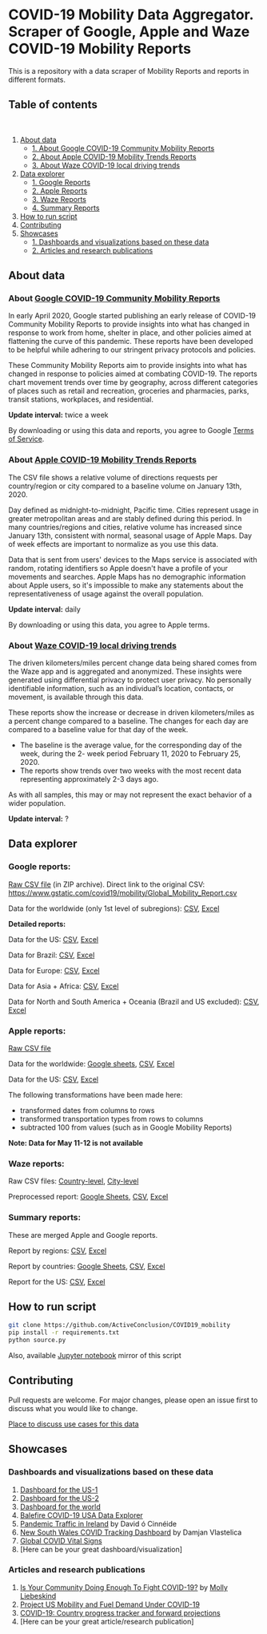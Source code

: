 # COVID-19 Mobility Data Aggregator. Scraper of Google, Apple and Waze COVID-19 Mobility Reports
This is a repository with a data scraper of Mobility Reports and reports in different formats.

## Table of contents
<br>

1. [ About data ](#About_data)
    * [ 1. About Google COVID-19 Community Mobility Reports](#about_google_data)
    * [ 2. About Apple COVID-19 Mobility Trends Reports](#about_apple_data)
    * [ 3. About Waze COVID-19 local driving trends](#about_waze_data)
2. [ Data explorer ](#data_explorer)
    * [ 1. Google Reports](#google_reports)
    * [ 2. Apple Reports](#apple_reports)
    * [ 3. Waze Reports](#waze_reports)
    * [ 4. Summary Reports](#summary_reports)
3. [ How to run script ](#how_to_run_script)
4. [ Contributing ](#contributing)
5. [ Showcases ](#showcases)
    * [ 1. Dashboards and visualizations based on these data](#visualisations)
    * [ 2. Articles and research publications](#articles)

## About data
<a name="About_data"></a>

### About [Google COVID-19 Community Mobility Reports](https://www.google.com/covid19/mobility/)
<a name="about_google_data"></a>
In early April 2020, Google started publishing an early release of COVID-19 Community Mobility Reports to provide insights into what has changed in response to work from home, shelter in place, and other policies aimed at flattening the curve of this pandemic. These reports have been developed to be helpful while adhering to our stringent privacy protocols and policies. 

These Community Mobility Reports aim to provide insights into what has changed in response to policies aimed at combating COVID-19. The reports chart movement trends over time by geography, across different categories of places such as retail and recreation, groceries and pharmacies, parks, transit stations, workplaces, and residential.

**Update interval:** twice a week

By downloading or using this data and reports, you agree to Google [Terms of Service](https://policies.google.com/terms).

### About [Apple COVID-19 Mobility Trends Reports](https://www.apple.com/covid19/mobility)
<a name="about_apple_data"></a>
The CSV file shows a relative volume of directions requests per country/region or city compared to a baseline volume on January 13th, 2020.

Day defined as midnight-to-midnight, Pacific time. Cities represent usage in greater metropolitan areas and are stably defined during this period. In many countries/regions and cities, relative volume has increased since January 13th, consistent with normal, seasonal usage of Apple Maps. Day of week effects are important to normalize as you use this data.

Data that is sent from users' devices to the Maps service is associated with random, rotating identifiers so Apple doesn't have a profile of your movements and searches. Apple Maps has no demographic information about Apple users, so it's impossible to make any statements about the representativeness of usage against the overall population.

**Update interval:** daily

By downloading or using this data, you agree to Apple terms.


### About [Waze COVID-19 local driving trends](https://www.waze.com/covid19)
<a name="about_waze_data"></a>
The driven kilometers/miles percent change data being shared comes from the Waze app and is aggregated and anonymized. These insights were generated using differential privacy to protect user privacy. No personally identifiable information, such as an individual’s location, contacts, or movement, is available through this data. 

These reports show the increase or decrease in driven kilometers/miles as a percent change compared to a baseline. The changes for each day are compared to a baseline value for that day of the week. 
* The baseline is the average value, for the corresponding day of the week, during the 2- week period February 11, 2020 to February 25, 2020. 
* The reports show trends over two weeks with the most recent data representing approximately 2-3 days ago. 

As with all samples, this may or may not represent the exact behavior of a wider population.

**Update interval:** ?

## Data explorer
<a name="data_explorer"></a>

### Google reports:
<a name="google_reports"></a>
[Raw CSV file](google_reports/Global_Mobility_Report.zip) (in ZIP archive). Direct link to the original CSV: https://www.gstatic.com/covid19/mobility/Global_Mobility_Report.csv

Data for the worldwide (only 1st level of subregions): [CSV](google_reports/mobility_report_countries.csv), [Excel](google_reports/mobility_report_countries.xlsx)

**Detailed reports:**

Data for the US: [CSV](google_reports/mobility_report_US.csv), [Excel](google_reports/mobility_report_US.xlsx)

Data for Brazil: [CSV](google_reports/mobility_report_brazil.csv), [Excel](google_reports/mobility_report_brazil.xlsx)

Data for Europe: [CSV](google_reports/mobility_report_europe.csv), [Excel](google_reports/mobility_report_europe.xlsx)

Data for Asia + Africa: [CSV](google_reports/mobility_report_asia_africa.csv), [Excel](google_reports/mobility_report_asia_africa.xlsx)

Data for North and South America + Oceania (Brazil and US excluded): [CSV](google_reports/mobility_report_america_oceania.csv), [Excel](google_reports/mobility_report_america_oceania.xlsx)

### Apple reports:
<a name="apple_reports"></a>
[Raw CSV file](apple_reports/applemobilitytrends.csv)

Data for the worldwide: [Google sheets](https://docs.google.com/spreadsheets/d/1KmTczsuu4G6Wki9EigjH-EH3xupirBG0ZKOK2qNAHJU/edit?usp=sharing), [CSV](apple_reports/apple_mobility_report.csv), [Excel](apple_reports/apple_mobility_report.xlsx)

Data for the US: [CSV](apple_reports/apple_mobility_report_US.csv), [Excel](apple_reports/apple_mobility_report_US.xlsx)

The following transformations have been made here:

* transformed dates from columns to rows
* transformed transportation types from rows to columns
* subtracted 100 from values (such as in Google Mobility Reports)

**Note: Data for May 11-12 is not available**

### Waze reports:
<a name="waze_reports"></a>
Raw CSV files: [Country-level](waze_reports/Waze_Country-Level_Data.csv), [City-level](waze_reports/Waze_City-Level_Data.csv)

Preprocessed report: [Google Sheets](https://docs.google.com/spreadsheets/d/1prxgtL1s8AvJDQb0hF2_g8rswwZElKQc2K79-FOmmt8/edit?usp=sharing), [CSV](waze_reports/waze_mobility.csv), [Excel](waze_reports/waze_mobility.xlsx)

### Summary reports:
<a name="summary_reports"></a>
These are merged Apple and Google reports.

Report by regions: [CSV](summary_reports/summary_report_regions.csv), [Excel](summary_reports/summary_report_regions.xlsx)

Report by countries: [Google Sheets](https://docs.google.com/spreadsheets/d/1d9t7xg-lUPEUArTsc_wMOGl1XfzpXmeWcALx7v58KcU), [CSV](summary_reports/summary_report_countries.csv), [Excel](summary_reports/summary_report_countries.xlsx)

Report for the US: [CSV](summary_reports/summary_report_US.csv), [Excel](summary_reports/summary_report_US.csv)

## How to run script
<a name="how_to_run_script"></a>
```bash
git clone https://github.com/ActiveConclusion/COVID19_mobility
pip install -r requirements.txt
python source.py
```
Also, available [Jupyter notebook](notebooks/Scraper%202.0.ipynb) mirror of this script

## Contributing
<a name="contributing"></a>
Pull requests are welcome. For major changes, please open an issue first to discuss what you would like to change. 

[Place to discuss use cases for this data](https://github.com/ActiveConclusion/COVID19_mobility/issues/4)

## Showcases
<a name="showcases"></a>
### Dashboards and visualizations based on these data
<a name="visualisations"></a>
1. [Dashboard for the US-1](https://public.tableau.com/profile/karl3594#!/vizhome/State-by-StateCOVID-19MobilityChanges/ChangesbyState)
2. [Dashboard for the US-2](https://public.tableau.com/profile/sky.quintin#!/vizhome/Mobilitydata/CommunityMobility)
3. [Dashboard for the world](https://public.tableau.com/profile/ryansoares#!/vizhome/COVID-19CommunityMobility/Dashboard1)
4. [Balefire COVID-19 USA Data Explorer](http://balefire.info/)
5. [Pandemic Traffic in Ireland](https://public.tableau.com/profile/docinsight#!/vizhome/COVIDtrafficinIrelandrepoint/MobilityDashboard) by David ó Cinnéide
6. [New South Wales COVID Tracking Dashboard](https://public.tableau.com/profile/damjan.vlastelica#!/vizhome/CovidNSWTracker/HomeDash?publish=yes) by Damjan Vlastelica
7. [Global COVID Vital Signs](https://eastnileuc.shinyapps.io/global_covidts/)
8. [Here can be your great dashboard/visualization]

### Articles and research publications
<a name="articles"></a>
1. [Is Your Community Doing Enough To Fight COVID-19?](https://towardsdatascience.com/is-your-community-doing-enough-to-fight-covid-19-aa745b424eb1) by [Molly Liebeskind](https://towardsdatascience.com/@molly.liebeskind)
2. [Project US Mobility and Fuel Demand Under COVID-19](https://covid19-mobility.com)
3. [COVID-19: Country progress tracker and forward projections](https://www.agility.asia/covid) 
4. [Here can be your great article/research publication]
